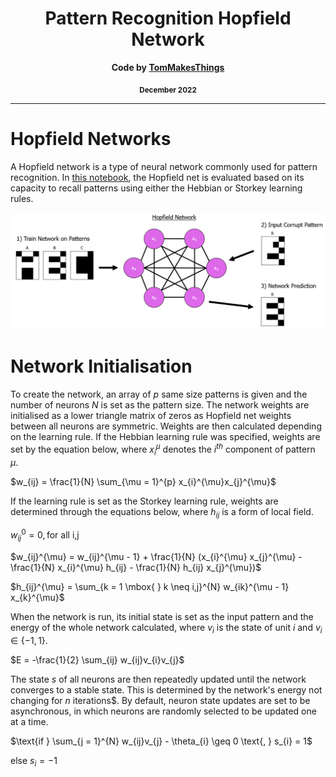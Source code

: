 <div align="center">
  <h1>Pattern Recognition Hopfield Network</h1>
  <p><b>Code by <a href="https://github.com/TomMakesThings">TomMakesThings</a></b></p>
  <p><b><sub>December 2022</sub></b></p>
</div>

---

# Hopfield Networks
A Hopfield network is a type of neural network commonly used for pattern recognition. In <a href="https://github.com/TomMakesThings/Hopfield-Network/blob/main/Hopfield_network.ipynb">this notebook</a>, the Hopfield net is evaluated based on its capacity to recall patterns using either the Hebbian or Storkey learning rules.

<div align="center">
  <img src="https://github.com/TomMakesThings/Hopfield-Network/blob/assets/Images/Hopfield_Network.png" width=800>
</div>

# Network Initialisation
To create the network, an array of $p$ same size patterns is given and the number of neurons $N$ is set as the pattern size. The network weights are initialised as a lower triangle matrix of zeros as Hopfield net weights between all neurons are symmetric. Weights are then calculated depending on the learning rule. If the Hebbian learning rule was specified, weights are set by the equation below, where $x_{i}^{\mu}$ denotes the $i^{th}$ component of pattern $\mu$.

$w_{ij} = \frac{1}{N} \sum_{\mu = 1}^{p} x_{i}^{\mu}x_{j}^{\mu}$

If the learning rule is set as the Storkey learning rule, weights are determined through the equations below, where $h_{ij}$ is a form of local field.

$w_{ij}^{0} = 0,  \mbox{for all i,j}$

$w_{ij}^{\mu} = w_{ij}^{\mu - 1} + \frac{1}{N} (x_{i}^{\mu} x_{j}^{\mu} - \frac{1}{N} x_{i}^{\mu} h_{ij} - \frac{1}{N} h_{ij} x_{j}^{\mu})$

$h_{ij}^{\mu} = \sum_{k = 1 \mbox{ } k \neq i,j}^{N} w_{ik}^{\mu - 1} x_{k}^{\mu}$

When the network is run, its initial state is set as the input pattern and the energy of the whole network calculated, where $v_{i}$ is the state of unit $i$ and $v_{i} \in \{-1, 1\}$.

$E = -\frac{1}{2} \sum_{ij} w_{ij}v_{i}v_{j}$

The state $s$ of all neurons are then repeatedly updated until the network converges to a stable state. This is determined by the network's energy not changing for $n$ iterations$. By default, neuron state updates are set to be asynchronous, in which neurons are randomly selected to be updated one at a time.

$\text{if } \sum_{j = 1}^{N} w_{ij}v_{j} - \theta_{i} \geq 0 \text{, } s_{i} = 1$

$\text{else } s_{i} = -1$
